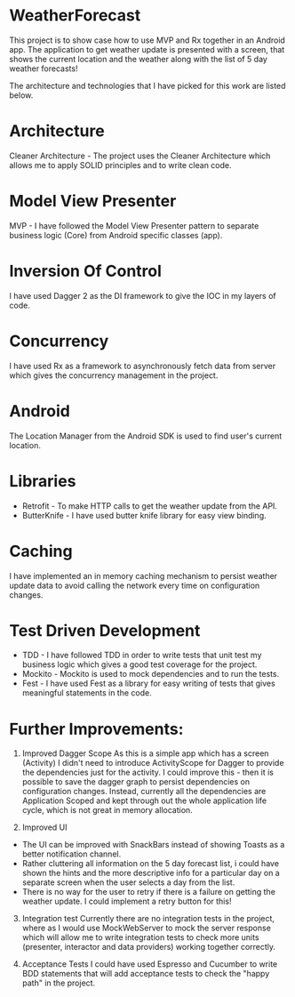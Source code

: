 # WeatherForecast
This project is to show case how to use MVP and Rx together in an Android app.
The application to get weather update is presented with a screen, that shows the current location and the weather along with the list of 5 day weather forecasts!

The architecture and technologies that I have picked for this work are listed below.

# Architecture
Cleaner Architecture - The project uses the Cleaner Architecture which allows me to apply SOLID principles and to write clean code.

# Model View Presenter
MVP - I have followed the Model View Presenter pattern to separate business logic (Core) from Android specific classes (app).

# Inversion Of Control
I have used Dagger 2 as the DI framework to give the IOC in my layers of code.

# Concurrency
I have used Rx as a framework to asynchronously fetch data from server which gives the concurrency management in the project.

# Android
The Location Manager from the Android SDK is used to find user's current location.

# Libraries
- Retrofit - To make HTTP calls to get the weather update from the API.
- ButterKnife - I have used butter knife library for easy view binding.

# Caching
I have implemented an in memory caching mechanism to persist weather update data to avoid calling the network every time on configuration changes.

# Test Driven Development
- TDD - I have followed TDD in order to write tests that unit test my business logic which gives a good test coverage for the project.
- Mockito - Mockito is used to mock dependencies and to run the tests.
- Fest - I have used Fest as a library for easy writing of tests that gives meaningful statements in the code.

# Further Improvements:

1. Improved Dagger Scope 
As this is a simple app which has a screen (Activity) I didn't need to introduce ActivityScope for Dagger to provide the dependencies just for the activity. I could improve this - then it is possible to save the dagger graph to persist dependencies on configuration changes. Instead, currently all the dependencies are Application Scoped and kept through out the whole application life cycle, which is not great in memory allocation.

2. Improved UI
- The UI can be improved with SnackBars instead of showing Toasts as a better notification channel.
- Rather cluttering all information on the 5 day forecast list, i could have shown the hints and the more descriptive info for a particular day on a separate screen when the user selects a day from the list.
- There is no way for the user to retry if there is a failure on getting the weather update. I could implement a retry button for this!

3. Integration test
Currently there are no integration tests in the project, where as I would use MockWebServer to mock the server response which will allow me to write integration tests to check more units (presenter, interactor and data providers) working together correctly.

4. Acceptance Tests 
I could have used Espresso and Cucumber to write BDD statements that will add acceptance tests to check the "happy path" in the project.
